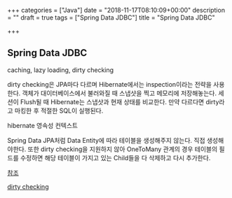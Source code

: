 +++
categories = ["Java"]
date = "2018-11-17T08:10:09+00:00"
description = ""
draft = true
tags = ["Spring Data JDBC"]
title = "Spring Data JDBC"

+++
## Spring Data JDBC

caching, lazy loading, dirty checking

dirty checking은 JPA마다 다르며 Hibernate에서는 inspection이라는 전략을 사용한다.  객체가 대이터베이스에서 불러와질 때 스냅샷을 찍고 메모리에 저장해놓는다. 세션이 Flush될 때 Hibernate는 스냅샷과 현재 상태를 비교한다. 만약 다르다면 dirty라고 마킹한 후 적절한 SQL이 실행된다.

hibernate 영속성 컨텍스트

Spring Data JPA처럼 Data Entity에 따라 테이블을 생성해주지 않는다. 직접 생성해야한다. 또한 dirty checking을 지원하지 않아 OneToMany 관계의 경우 테이블의 필드를 수정하면 해당 테이블이 가지고 있는 Child들을 다 삭제하고 다시 추가한다.

[참조](https://spring.io/blog/2018/09/17/introducing-spring-data-jdbc)

[dirty checking](https://vladmihalcea.com/the-anatomy-of-hibernate-dirty-checking/)